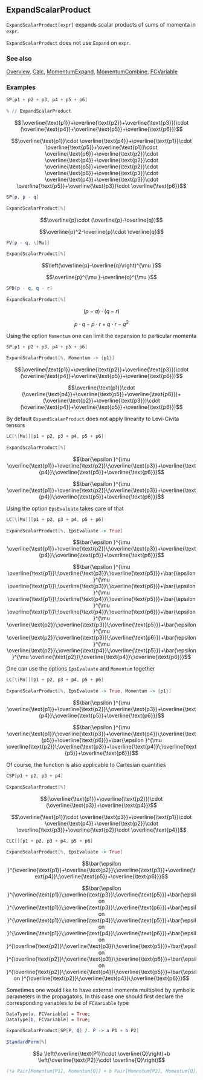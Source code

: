 ## ExpandScalarProduct

`ExpandScalarProduct[expr]` expands scalar products of sums of momenta in `expr`.

`ExpandScalarProduct` does not use `Expand` on `expr`.

### See also

[Overview](Extra/FeynCalc.md), [Calc](Calc.md), [MomentumExpand](MomentumExpand.md), [MomentumCombine](MomentumCombine.md), [FCVariable](FCVariable.md)

### Examples

```mathematica
SP[p1 + p2 + p3, p4 + p5 + p6] 
 
% // ExpandScalarProduct
```

$$(\overline{\text{p1}}+\overline{\text{p2}}+\overline{\text{p3}})\cdot (\overline{\text{p4}}+\overline{\text{p5}}+\overline{\text{p6}})$$

$$\overline{\text{p1}}\cdot \overline{\text{p4}}+\overline{\text{p1}}\cdot \overline{\text{p5}}+\overline{\text{p1}}\cdot \overline{\text{p6}}+\overline{\text{p2}}\cdot \overline{\text{p4}}+\overline{\text{p2}}\cdot \overline{\text{p5}}+\overline{\text{p2}}\cdot \overline{\text{p6}}+\overline{\text{p3}}\cdot \overline{\text{p4}}+\overline{\text{p3}}\cdot \overline{\text{p5}}+\overline{\text{p3}}\cdot \overline{\text{p6}}$$

```mathematica
SP[p, p - q] 
 
ExpandScalarProduct[%]
```

$$\overline{p}\cdot (\overline{p}-\overline{q})$$

$$\overline{p}^2-\overline{p}\cdot \overline{q}$$

```mathematica
FV[p - q, \[Mu]] 
 
ExpandScalarProduct[%]
```

$$\left(\overline{p}-\overline{q}\right)^{\mu }$$

$$\overline{p}^{\mu }-\overline{q}^{\mu }$$

```mathematica
SPD[p - q, q - r] 
 
ExpandScalarProduct[%]
```

$$(p-q)\cdot (q-r)$$

$$p\cdot q-p\cdot r+q\cdot r-q^2$$

Using the option `Momentum` one can limit the expansion to particular momenta

```mathematica
SP[p1 + p2 + p3, p4 + p5 + p6] 
 
ExpandScalarProduct[%, Momentum -> {p1}]
```

$$(\overline{\text{p1}}+\overline{\text{p2}}+\overline{\text{p3}})\cdot (\overline{\text{p4}}+\overline{\text{p5}}+\overline{\text{p6}})$$

$$\overline{\text{p1}}\cdot (\overline{\text{p4}}+\overline{\text{p5}}+\overline{\text{p6}})+(\overline{\text{p2}}+\overline{\text{p3}})\cdot (\overline{\text{p4}}+\overline{\text{p5}}+\overline{\text{p6}})$$

By default `ExpandScalarProduct` does not apply linearity to Levi-Civita tensors

```mathematica
LC[\[Mu]][p1 + p2, p3 + p4, p5 + p6] 
 
ExpandScalarProduct[%]
```

$$\bar{\epsilon }^{\mu \overline{\text{p1}}+\overline{\text{p2}}\;\overline{\text{p3}}+\overline{\text{p4}}\;\overline{\text{p5}}+\overline{\text{p6}}}$$

$$\bar{\epsilon }^{\mu \overline{\text{p1}}+\overline{\text{p2}}\;\overline{\text{p3}}+\overline{\text{p4}}\;\overline{\text{p5}}+\overline{\text{p6}}}$$

Using the option `EpsEvaluate` takes care of that

```mathematica
LC[\[Mu]][p1 + p2, p3 + p4, p5 + p6] 
 
ExpandScalarProduct[%, EpsEvaluate -> True]
```

$$\bar{\epsilon }^{\mu \overline{\text{p1}}+\overline{\text{p2}}\;\overline{\text{p3}}+\overline{\text{p4}}\;\overline{\text{p5}}+\overline{\text{p6}}}$$

$$\bar{\epsilon }^{\mu \overline{\text{p1}}\;\overline{\text{p3}}\;\overline{\text{p5}}}+\bar{\epsilon }^{\mu \overline{\text{p1}}\;\overline{\text{p3}}\;\overline{\text{p6}}}+\bar{\epsilon }^{\mu \overline{\text{p1}}\;\overline{\text{p4}}\;\overline{\text{p5}}}+\bar{\epsilon }^{\mu \overline{\text{p1}}\;\overline{\text{p4}}\;\overline{\text{p6}}}+\bar{\epsilon }^{\mu \overline{\text{p2}}\;\overline{\text{p3}}\;\overline{\text{p5}}}+\bar{\epsilon }^{\mu \overline{\text{p2}}\;\overline{\text{p3}}\;\overline{\text{p6}}}+\bar{\epsilon }^{\mu \overline{\text{p2}}\;\overline{\text{p4}}\;\overline{\text{p5}}}+\bar{\epsilon }^{\mu \overline{\text{p2}}\;\overline{\text{p4}}\;\overline{\text{p6}}}$$

One can use the options `EpsEvaluate` and `Momentum` together

```mathematica
LC[\[Mu]][p1 + p2, p3 + p4, p5 + p6] 
 
ExpandScalarProduct[%, EpsEvaluate -> True, Momentum -> {p1}]
```

$$\bar{\epsilon }^{\mu \overline{\text{p1}}+\overline{\text{p2}}\;\overline{\text{p3}}+\overline{\text{p4}}\;\overline{\text{p5}}+\overline{\text{p6}}}$$

$$\bar{\epsilon }^{\mu \overline{\text{p1}}\;\overline{\text{p3}}+\overline{\text{p4}}\;\overline{\text{p5}}+\overline{\text{p6}}}+\bar{\epsilon }^{\mu \overline{\text{p2}}\;\overline{\text{p3}}+\overline{\text{p4}}\;\overline{\text{p5}}+\overline{\text{p6}}}$$

Of course, the function is also applicable to Cartesian quantities

```mathematica
CSP[p1 + p2, p3 + p4] 
 
ExpandScalarProduct[%]
```

$$(\overline{\text{p1}}+\overline{\text{p2}})\cdot (\overline{\text{p3}}+\overline{\text{p4}})$$

$$\overline{\text{p1}}\cdot \overline{\text{p3}}+\overline{\text{p1}}\cdot \overline{\text{p4}}+\overline{\text{p2}}\cdot \overline{\text{p3}}+\overline{\text{p2}}\cdot \overline{\text{p4}}$$

```mathematica
CLC[][p1 + p2, p3 + p4, p5 + p6] 
 
ExpandScalarProduct[%, EpsEvaluate -> True]
```

$$\bar{\epsilon }^{\overline{\text{p1}}+\overline{\text{p2}}\;\overline{\text{p3}}+\overline{\text{p4}}\;\overline{\text{p5}}+\overline{\text{p6}}}$$

$$\bar{\epsilon }^{\overline{\text{p1}}\;\overline{\text{p3}}\;\overline{\text{p5}}}+\bar{\epsilon }^{\overline{\text{p1}}\;\overline{\text{p3}}\;\overline{\text{p6}}}+\bar{\epsilon }^{\overline{\text{p1}}\;\overline{\text{p4}}\;\overline{\text{p5}}}+\bar{\epsilon }^{\overline{\text{p1}}\;\overline{\text{p4}}\;\overline{\text{p6}}}+\bar{\epsilon }^{\overline{\text{p2}}\;\overline{\text{p3}}\;\overline{\text{p5}}}+\bar{\epsilon }^{\overline{\text{p2}}\;\overline{\text{p3}}\;\overline{\text{p6}}}+\bar{\epsilon }^{\overline{\text{p2}}\;\overline{\text{p4}}\;\overline{\text{p5}}}+\bar{\epsilon }^{\overline{\text{p2}}\;\overline{\text{p4}}\;\overline{\text{p6}}}$$

Sometimes one would like to have external momenta multiplied by symbolic parameters in the propagators. In this case one should first declare the corresponding variables to be of `FCVariable` type

```mathematica
DataType[a, FCVariable] = True;
DataType[b, FCVariable] = True;
```

```mathematica
ExpandScalarProduct[SP[P, Q] /. P -> a P1 + b P2] 
 
StandardForm[%]
```

$$a \left(\overline{\text{P1}}\cdot \overline{Q}\right)+b \left(\overline{\text{P2}}\cdot \overline{Q}\right)$$

```mathematica
(*a Pair[Momentum[P1], Momentum[Q]] + b Pair[Momentum[P2], Momentum[Q]]*)
```